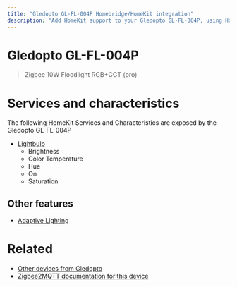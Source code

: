 ```yaml
---
title: "Gledopto GL-FL-004P Homebridge/HomeKit integration"
description: "Add HomeKit support to your Gledopto GL-FL-004P, using Homebridge, Zigbee2MQTT and homebridge-z2m."
---
```

<!---
This file has been GENERATED using src/docgen/docgen.ts
DO NOT EDIT THIS FILE MANUALLY!
-->
# Gledopto GL-FL-004P
> Zigbee 10W Floodlight RGB+CCT (pro)


# Services and characteristics
The following HomeKit Services and Characteristics are exposed by
the Gledopto GL-FL-004P

* [Lightbulb](../../light.md)
  * Brightness
  * Color Temperature
  * Hue
  * On
  * Saturation

## Other features
* [Adaptive Lighting](../../light.md)

# Related
* [Other devices from Gledopto](../index.md#gledopto)
* [Zigbee2MQTT documentation for this device](https://www.zigbee2mqtt.io/devices/GL-FL-004P.html)
